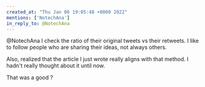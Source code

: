 ```yaml
---
created_at: "Thu Jan 06 19:05:48 +0000 2022"
mentions: ['NotechAna']
in_reply_to: @NotechAna
---
```


@NotechAna I check the ratio of their original tweets vs their retweets. I like to follow people who are sharing their ideas, not always others.

Also, realized that the article I just wrote really aligns with that method. I hadn't really thought about it until now.

That was a good ?